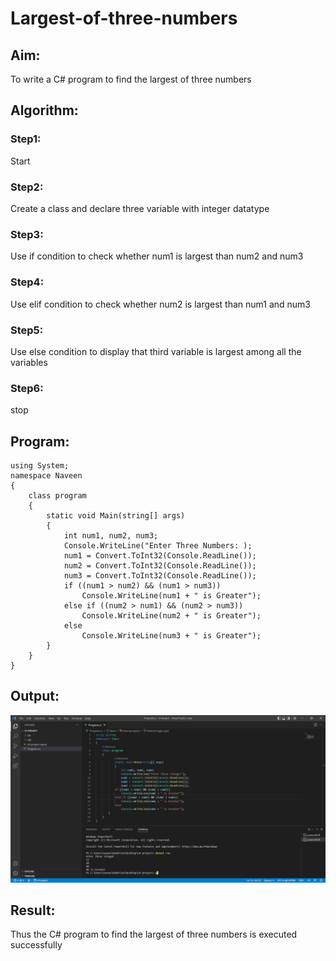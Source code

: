 # Largest-of-three-numbers
## Aim:
To write a C# program to find the largest of three numbers

## Algorithm:
### Step1: 
Start
### Step2:
Create a class and declare three variable with integer datatype
### Step3:
Use if condition to check whether num1 is largest than num2 and num3
### Step4:
Use elif condition to check whether num2 is largest than num1 and num3
### Step5:
Use else condition to display that third variable is largest among all the variables
### Step6:
stop

## Program:
```
using System;
namespace Naveen
{
    class program
    {
        static void Main(string[] args)
        {
            int num1, num2, num3;
            Console.WriteLine("Enter Three Numbers: );
            num1 = Convert.ToInt32(Console.ReadLine());
            num2 = Convert.ToInt32(Console.ReadLine());
            num3 = Convert.ToInt32(Console.ReadLine());
            if ((num1 > num2) && (num1 > num3))
                Console.WriteLine(num1 + " is Greater");
            else if ((num2 > num1) && (num2 > num3))
                Console.WriteLine(num2 + " is Greater");
            else
                Console.WriteLine(num3 + " is Greater");
        }
    }
}
```
## Output:
![Output](output.png)

## Result:
Thus the C# program to find the largest of three numbers is executed successfully
